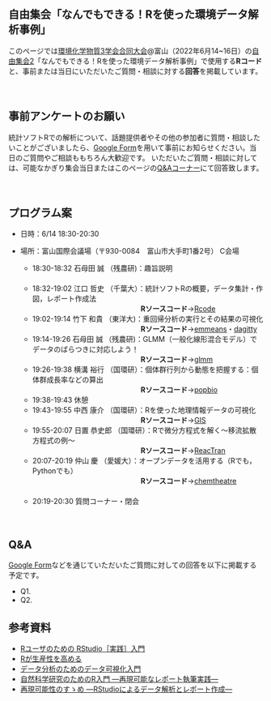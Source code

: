 ## 自由集会「なんでもできる！Rを使った環境データ解析事例」
このページでは[環境化学物質3学会合同大会](https://j-ec.smartcore.jp/M022/forum/touron30)@富山（2022年6月14~16日）の[自由集会2](https://j-ec.smartcore.jp/M022/forum/touron30/free_meeting)「なんでもできる！Rを使った環境データ解析事例」で使用する<b>Rコード</b>と、事前または当日にいただいたご質問・相談に対する<b>回答</b>を掲載しています。    
    
  
    
　　 
## 事前アンケートのお願い  
統計ソフトRでの解析について、話題提供者やその他の参加者に質問・相談したいことがございましたら、[Google Form](https://forms.gle/Q6BqWRmMc9A5u2hz5)を用いて事前にお知らせください。当日のご質問やご相談ももちろん大歓迎です。 いただいたご質問・相談に対しては、可能なかぎり集会当日またはこのページの[Q&Aコーナー](#qa)にて回答致します。
    
  
  

　　
## プログラム案
- 日時：6/14 18:30-20:30  
- 場所：富山国際会議場（〒930-0084　富山市大手町1番2号） C会場  
  
  * 18:30-18:32   石母田 誠 （残農研)：趣旨説明  
  　　
  * 18:32-19:02   江口 哲史 （千葉大）：統計ソフトRの概要，データ集計・作図，レポート作成法    
     　　　　　　　　　　　　　　　    **Rソースコード**→[Rcode](https://github.com/KyoHiki/Rmeeting2022/blob/main/nightmeeting2022_eguchi/outline_R_3gakkai_eguchi.Rmd)  　　
  * 19:02-19:14   竹下 和貴 （東洋大)：重回帰分析の実行とその結果の可視化  
     　　　　　　　　　　　　　　　    **Rソースコード**→[emmeans](https://github.com/KyoHiki/Rmeeting2022/blob/main/emmeans.md)・[dagitty](https://github.com/KyoHiki/Rmeeting2022/blob/main/dagitty.md)  
  * 19:14-19:26   石母田 誠 （残農研)：GLMM（一般化線形混合モデル）でデータのばらつきに対応しよう！  
     　　　　　　　　　　　　　　　    **Rソースコード**→[glmm](https://github.com/KyoHiki/Rmeeting2022/blob/main/GLMM-source_code_ishimota.md)     
  * 19:26-19:38   横溝 裕行 （国環研）：個体群行列から動態を把握する：個体群成長率などの算出  
     　　　　　　　　　　　　　　　    **Rソースコード**→[popbio](https://github.com/KyoHiki/Rmeeting2022/blob/main/popbio.md)   
  * 19:38-19:43   休憩  
  * 19:43-19:55   中西 康介 （国環研）：Rを使った地理情報データの可視化  
     　　　　　　　　　　　　　　　    **Rソースコード**→[GIS](https://github.com/KyoHiki/Rmeeting2022/blob/main/GIS.md)   
  * 19:55-20:07   日置 恭史郎 （国環研）：Rで微分方程式を解く～移流拡散方程式の例～  
       　　　　　　　　　　　　　　　  **Rソースコード**→[ReacTran](https://github.com/KyoHiki/Rmeeting2022/blob/main/ReacTran.md)  
  * 20:07-20:19   仲山 慶 （愛媛大）：オープンデータを活用する（Rでも，Pythonでも）  
       　　　　　　　　　　　　　　　  **Rソースコード**→[chemtheatre](https://github.com/KyoHiki/Rmeeting2022/blob/main/chemtheatre.md)   
  　　
  * 20:19-20:30   質問コーナー・閉会  
    
  
  
  
　　
## Q&A  
[Google Form](https://forms.gle/Q6BqWRmMc9A5u2hz5)などを通じていただいたご質問に対しての回答を以下に掲載する予定です。
- Q1.   
- Q2.  
  
  
    
## 参考資料
- [Rユーザのための RStudio［実践］入門](https://gihyo.jp/book/2021/978-4-297-12170-9)
- [Rが生産性を高める](https://gihyo.jp/book/2022/978-4-297-12524-0)
- [データ分析のためのデータ可視化入門](https://www.kspub.co.jp/book/detail/5164044.html)
- [自然科学研究のためのR入門  ―再現可能なレポート執筆実践―](https://www.kyoritsu-pub.co.jp/book/b10003117.html)
- [再現可能性のすゝめ ―RStudioによるデータ解析とレポート作成― ](https://www.kyoritsu-pub.co.jp/book/b10003938.html) 
 
